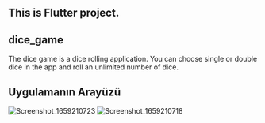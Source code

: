 ## This is Flutter project.
##  dice_game
The dice game is a dice rolling application. You can choose single or double dice in the app and roll an unlimited number of dice.
## Uygulamanın Arayüzü
![Screenshot_1659210723](https://user-images.githubusercontent.com/64382353/181991509-23ca9407-3a7d-4505-a574-b161e53cc04a.png) ![Screenshot_1659210718](https://user-images.githubusercontent.com/64382353/181991563-7e1fd2d3-45c4-442c-838d-0961dc6819dc.png)


